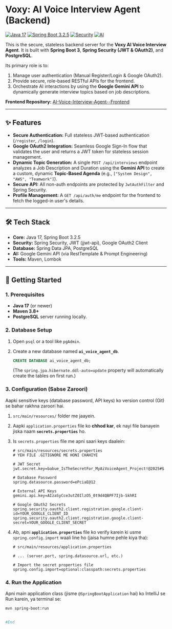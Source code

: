 # Voxy: AI Voice Interview Agent (Backend)

[![Java 17](https://img.shields.io/badge/Java-17-blue.svg)](https://www.java.com)
[![Spring Boot 3.2.5](https://img.shields.io/badge/Spring%20Boot-3.2.5-brightgreen.svg)](https://spring.io/projects/spring-boot)
[![Security](https://img.shields.io/badge/Security-JWT%20%26%20OAuth2-purple.svg)](https://spring.io/projects/spring-security)
[![AI](https://img.shields.io/badge/AI-Gemini%20API-red.svg)](https://deepmind.google/technologies/gemini/)

This is the secure, stateless backend server for the **Voxy AI Voice Interview Agent**. It is built with **Spring Boot 3**, **Spring Security (JWT & OAuth2)**, and **PostgreSQL**.

Its primary role is to:
1.  Manage user authentication (Manual Register/Login & Google OAuth2).
2.  Provide secure, role-based RESTful APIs for the frontend.
3.  Orchestrate AI interactions by using the **Google Gemini API** to dynamically generate interview topics based on job descriptions.

**Frontend Repository:** [AI-Voice-Interview-Agent--Frontend](https://github.com/Aliurooz786/AI-Voice-Interview-Agent--Frontend)

---

## ✨ Features

* **Secure Authentication:** Full stateless JWT-based authentication (`/register`, `/login`).
* **Google OAuth2 Integration:** Seamless Google Sign-In flow that validates the user and returns a JWT token for stateless session management.
* **Dynamic Topic Generation:** A single `POST /api/interviews` endpoint analyzes a Job Description and Duration using the **Gemini API** to create a custom, dynamic **Topic-Based Agenda** (e.g., `["System Design", "AWS", "Teamwork"]`).
* **Secure API:** All non-auth endpoints are protected by `JwtAuthFilter` and Spring Security.
* **Profile Management:** A `GET /api/auth/me` endpoint for the frontend to fetch the logged-in user's details.

---

## 🛠️ Tech Stack

* **Core:** Java 17, Spring Boot 3.2.5
* **Security:** Spring Security, JWT (jjwt-api), Google OAuth2 Client
* **Database:** Spring Data JPA, PostgreSQL
* **AI:** Google Gemini API (via RestTemplate & Prompt Engineering)
* **Tools:** Maven, Lombok

---

## 🚀 Getting Started

### 1. Prerequisites

* **Java 17** (or newer)
* **Maven 3.8+**
* **PostgreSQL** server running locally.

### 2. Database Setup

1.  Open `psql` or a tool like `pgAdmin`.
2.  Create a new database named **`ai_voice_agent_db`**.

    ```sql
    CREATE DATABASE ai_voice_agent_db;
    ```
    (The `spring.jpa.hibernate.ddl-auto=update` property will automatically create the tables on first run.)

### 3. Configuration (Sabse Zaroori)

Aapki sensitive keys (database password, API keys) ko version control (Git) se bahar rakhna zaroori hai.

1.  `src/main/resources/` folder me jaayein.
2.  Aapki `application.properties` file ko **chhod kar**, ek nayi file banayein jiska naam **`secrets.properties`** ho.
3.  Is `secrets.properties` file me apni saari keys daalein:

    ```properties
    # src/main/resources/secrets.properties
    # YEH FILE .GITIGNORE ME HONI CHAHIYE

    # JWT Secret
    jwt.secret.key=babue_IsTheSecretFor_MyAiVoiceAgent_Project!@2025#$
    
    # Database Password
    spring.datasource.password=ePciaE@12
    
    # External API Keys
    gemini.api.key=AIzaSyCce3utZ0IlzO5_0t9d4QBPF7Ijb-SkhRI
    
    # Google OAuth2 Secrets
    spring.security.oauth2.client.registration.google.client-id=YOUR_GOOGLE_CLIENT_ID
    spring.security.oauth2.client.registration.google.client-secret=YOUR_GOOGLE_CLIENT_SECRET
    ```

4.  Ab, apni **`application.properties`** file ko verify karein ki usme `spring.config.import` waali line ho (jaisa humne pehle kiya tha):

    ```properties
    # src/main/resources/application.properties
    
    # ... (server.port, spring.datasource.url, etc.)
    
    # Import the secret properties file
    spring.config.import=optional:classpath:secrets.properties
    ```

### 4. Run the Application

Apni main application class (jisme `@SpringBootApplication` hai) ko IntelliJ se Run karein, ya terminal se:

```bash
mvn spring-boot:run


#End
